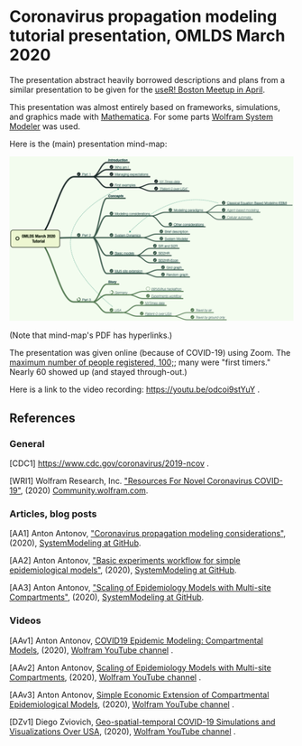 # Coronavirus propagation modeling tutorial presentation, OMLDS March 2020

The presentation abstract heavily borrowed descriptions and plans from a similar presentation
to be given for the 
[useR! Boston Meetup in April](../UseR!-Meetup-Boston-2020).

This presentation was almost entirely based on frameworks, simulations, and graphics made with
[Mathematica](https://www.wolfram.com/mathematica).
For some parts 
[Wolfram System Modeler](https://www.wolfram.com/system-modeler/) 
was used. 

Here is the (main) presentation mind-map:

[![MainMindMap](./Presentation-aids/01-OMLDS-March-2020-tutorial-mind-map.png)](./Presentation-aids/01-OMLDS-March-2020-tutorial-mind-map.pdf)

(Note that mind-map's PDF has hyperlinks.)

The presentation was given online (because of COVID-19) using Zoom. 
The [maximum number of people registered, 100;](https://www.meetup.com/Orlando-MLDS/events/269445903/);
many were "first timers." Nearly 60 showed up (and stayed through-out.) 

Here is a link to the video recording: https://youtu.be/odcoi9stYuY .

## References

### General

\[CDC1\] https://www.cdc.gov/coronavirus/2019-ncov .

\[WRI1\] Wolfram Research, Inc.
["Resources For Novel Coronavirus COVID-19"](https://community.wolfram.com/groups/-/m/t/1872608), 
(2020)
[Community.wolfram.com](https://community.wolfram.com/). 

### Articles, blog posts

\[AA1\] Anton Antonov, 
["Coronavirus propagation modeling considerations"](https://github.com/antononcube/SystemModeling/blob/master/Projects/Coronavirus-propagation-dynamics/Documents/Coronavirus-propagation-modeling-considerations.md), 
(2020), 
[SystemModeling at GitHub](https://github.com/antononcube/SystemModeling).

\[AA2\] Anton Antonov, 
["Basic experiments workflow for simple epidemiological models"](https://github.com/antononcube/SystemModeling/blob/master/Projects/Coronavirus-propagation-dynamics/Documents/Basic-experiments-workflow-for-simple-epidemiological-models.md), 
(2020), 
[SystemModeling at GitHub](https://github.com/antononcube/SystemModeling).

\[AA3\] Anton Antonov, 
["Scaling of Epidemiology Models with Multi-site Compartments"](https://github.com/antononcube/SystemModeling/blob/master/Projects/Coronavirus-propagation-dynamics/Documents/Scaling-of-epidemiology-models-with-multi-site-compartments.md),
(2020), 
[SystemModeling at GitHub](https://github.com/antononcube/SystemModeling).


### Videos

[AAv1] Anton Antonov, 
[COVID19 Epidemic Modeling: Compartmental Models](https://www.youtube.com/watch?v=LRs9rYCXIzs),
(2020),
[Wolfram YouTube channel](https://www.youtube.com/channel/UCJekgf6k62CQHdENWf2NgAQ)
. 

[AAv2] Anton Antonov, 
[Scaling of Epidemiology Models with Multi-site Compartments](https://www.youtube.com/watch?v=b8oCNjRI0gY),
(2020),
[Wolfram YouTube channel](https://www.youtube.com/channel/UCJekgf6k62CQHdENWf2NgAQ)
. 

[AAv3] Anton Antonov, 
[Simple Economic Extension of Compartmental Epidemiological Models](https://www.youtube.com/watch?v=C-sjXQiPE7s),
(2020),
[Wolfram YouTube channel](https://www.youtube.com/channel/UCJekgf6k62CQHdENWf2NgAQ)
. 

[DZv1] Diego Zviovich, 
[Geo-spatial-temporal COVID-19 Simulations and Visualizations Over USA](https://www.youtube.com/watch?v=Kjk-sYlg-U0),
(2020),
[Wolfram YouTube channel](https://www.youtube.com/channel/UCJekgf6k62CQHdENWf2NgAQ)
. 